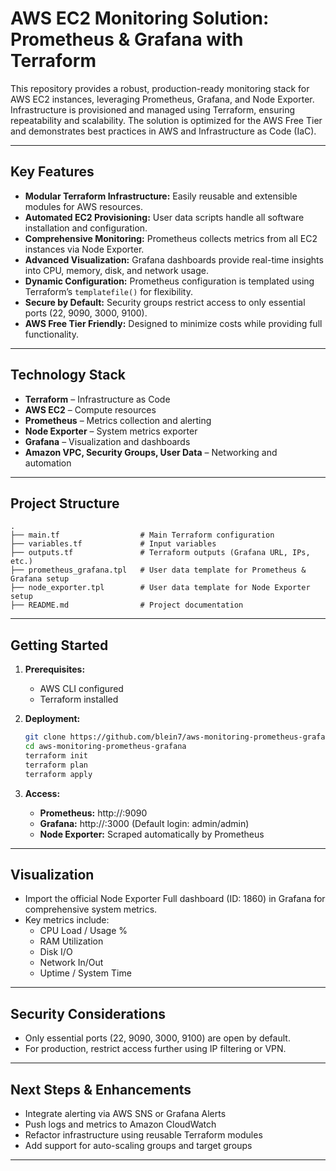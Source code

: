 # AWS EC2 Monitoring Solution: Prometheus & Grafana with Terraform

This repository provides a robust, production-ready monitoring stack for AWS EC2 instances, leveraging Prometheus, Grafana, and Node Exporter. Infrastructure is provisioned and managed using Terraform, ensuring repeatability and scalability. The solution is optimized for the AWS Free Tier and demonstrates best practices in AWS and Infrastructure as Code (IaC).

---

## Key Features

- **Modular Terraform Infrastructure:** Easily reusable and extensible modules for AWS resources.
- **Automated EC2 Provisioning:** User data scripts handle all software installation and configuration.
- **Comprehensive Monitoring:** Prometheus collects metrics from all EC2 instances via Node Exporter.
- **Advanced Visualization:** Grafana dashboards provide real-time insights into CPU, memory, disk, and network usage.
- **Dynamic Configuration:** Prometheus configuration is templated using Terraform’s `templatefile()` for flexibility.
- **Secure by Default:** Security groups restrict access to only essential ports (22, 9090, 3000, 9100).
- **AWS Free Tier Friendly:** Designed to minimize costs while providing full functionality.

---

## Technology Stack

- **Terraform** – Infrastructure as Code
- **AWS EC2** – Compute resources
- **Prometheus** – Metrics collection and alerting
- **Node Exporter** – System metrics exporter
- **Grafana** – Visualization and dashboards
- **Amazon VPC, Security Groups, User Data** – Networking and automation

---

## Project Structure

```text
.
├── main.tf                  # Main Terraform configuration
├── variables.tf             # Input variables
├── outputs.tf               # Terraform outputs (Grafana URL, IPs, etc.)
├── prometheus_grafana.tpl   # User data template for Prometheus & Grafana setup
├── node_exporter.tpl        # User data template for Node Exporter setup
├── README.md                # Project documentation
```

---

## Getting Started

1. **Prerequisites:**
   - AWS CLI configured
   - Terraform installed

2. **Deployment:**
   ```bash
   git clone https://github.com/blein7/aws-monitoring-prometheus-grafana.git
   cd aws-monitoring-prometheus-grafana
   terraform init
   terraform plan
   terraform apply
   ```

3. **Access:**
   - **Prometheus:** http://<prometheus-ec2-public-ip>:9090
   - **Grafana:** http://<prometheus-ec2-public-ip>:3000 (Default login: admin/admin)
   - **Node Exporter:** Scraped automatically by Prometheus

---

## Visualization

- Import the official Node Exporter Full dashboard (ID: 1860) in Grafana for comprehensive system metrics.
- Key metrics include:
  - CPU Load / Usage %
  - RAM Utilization
  - Disk I/O
  - Network In/Out
  - Uptime / System Time

---

## Security Considerations

- Only essential ports (22, 9090, 3000, 9100) are open by default.
- For production, restrict access further using IP filtering or VPN.

---

## Next Steps & Enhancements

- Integrate alerting via AWS SNS or Grafana Alerts
- Push logs and metrics to Amazon CloudWatch
- Refactor infrastructure using reusable Terraform modules
- Add support for auto-scaling groups and target groups

---
